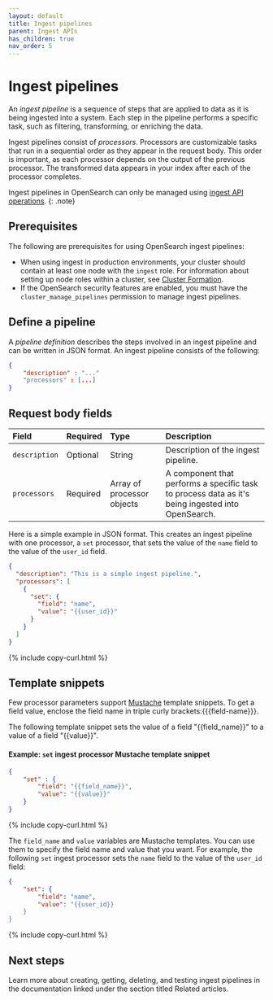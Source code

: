 ```yaml
---
layout: default
title: Ingest pipelines
parent: Ingest APIs
has_children: true
nav_order: 5
---
```


# Ingest pipelines

An _ingest pipeline_ is a sequence of steps that are applied to data as it is being ingested into a system. Each step in the pipeline performs a specific task, such as filtering, transforming, or enriching the data. 

Ingest pipelines consist of _processors_. Processors are customizable tasks that run in a sequential order as they appear in the request body. This order is important, as each processor depends on the output of the previous processor. The transformed data appears in your index after each of the processor completes.

Ingest pipelines in OpenSearch can only be managed using [ingest API operations]({{site.url}}{{site.baseurl}}/api-reference/ingest-apis/index/).
{: .note}

## Prerequisites 

The following are prerequisites for using OpenSearch ingest pipelines:

- When using ingest in production environments, your cluster should contain at least one node with the `ingest` role. For information about setting up node roles within a cluster, see [Cluster Formation]({{site.url}}{{site.baseurl}}/opensearch/cluster/).
- If the OpenSearch security features are enabled, you must have the `cluster_manage_pipelines` permission to manage ingest pipelines.

## Define a pipeline

A _pipeline definition_ describes the steps involved in an ingest pipeline and can be written in JSON format. An ingest pipeline consists of the following:

```json
{
    "description" : "..."
    "processors" : [...]
}
```

## Request body fields

Field | Required | Type | Description
:--- | :--- | :--- | :---
`description` | Optional | String | Description of the ingest pipeline. 
`processors` | Required | Array of processor objects | A component that performs a specific task to process data as it's being ingested into OpenSearch. 

Here is a simple example in JSON format. This creates an ingest pipeline with one processor, a `set` processor, that sets the value of the `name` field to the value of the `user_id` field.

```json
{
  "description": "This is a simple ingest pipeline.",
  "processors": [
    {
      "set": {
        "field": "name",
        "value": "{{user_id}}"
      }
    }
  ]
}
```
{% include copy-curl.html %}

## Template snippets

Few processor parameters support [Mustache](https://mustache.github.io/) template snippets. To get a field value, enclose the field name in triple curly brackets:{{{field-name}}}.

The following template snippet sets the value of a field "{{field_name}}" to a value of a field "{{value}}".

#### Example: `set` ingest processor Mustache template snippet

```json
{
    "set" : {
        "field": "{{field_name}}",
        "value": "{{value}}"
    }
}
```
{% include copy-curl.html %}

The `field_name` and `value` variables are Mustache templates. You can use them to specify the field name and value that you want. For example, the following `set` ingest processor sets the `name` field to the value of the `user_id` field:

```json
{
    "set": {
        "field": "name",
        "value": "{{user_id}}
    }
}
```
{% include copy-curl.html %}

## Next steps

Learn more about creating, getting, deleting, and testing ingest pipelines in the documentation linked under the section titled Related articles.
